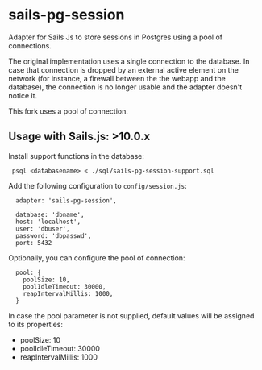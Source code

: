 sails-pg-session
===============

Adapter for Sails Js to store sessions in Postgres using a pool of connections.

The original implementation uses a single connection to the database. In case that connection is dropped by an external active element on the network (for instance, a firewall between the  the webapp and the database), the connection is no longer usable and the adapter doesn't notice it.

This fork uses a pool of connection.


Usage with Sails.js: >10.0.x
----------------------------
Install support functions in the database:

  ```
   psql <databasename> < ./sql/sails-pg-session-support.sql
  ```
Add the following configuration to `config/session.js`:
```
  adapter: 'sails-pg-session',

  database: 'dbname',
  host: 'localhost',
  user: 'dbuser',
  password: 'dbpasswd',
  port: 5432
```

Optionally, you can configure the pool of connection:
```
  pool: {
    poolSize: 10,
    poolIdleTimeout: 30000,
    reapIntervalMillis: 1000,
  }
```

In case the pool parameter is not supplied, default values will be assigned to its properties:

* poolSize: 10
* poolIdleTimeout: 30000
* reapIntervalMillis: 1000
